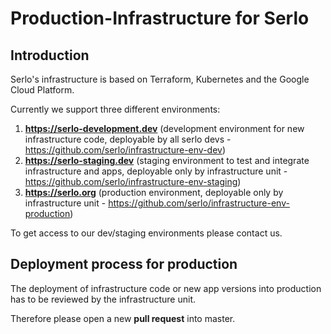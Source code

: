 # Production-Infrastructure for Serlo

## Introduction
Serlo's infrastructure is based on Terraform, Kubernetes and the Google Cloud Platform.

Currently we support three different environments:

1. **https://serlo-development.dev** (development environment for new infrastructure code, deployable by all serlo devs - https://github.com/serlo/infrastructure-env-dev)
2. **https://serlo-staging.dev** (staging environment to test and integrate infrastructure and apps, deployable only by infrastructure unit - https://github.com/serlo/infrastructure-env-staging)
3. **https://serlo.org** (production environment, deployable only by infrastructure unit - https://github.com/serlo/infrastructure-env-production)

To get access to our dev/staging environments please contact us.

## Deployment process for production

The deployment of infrastructure code or new app versions into production has to be reviewed by the infrastructure unit. 

Therefore please open a new **pull request** into master.
